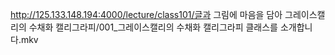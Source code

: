 

http://125.133.148.194:4000/lecture/class101/글과 그림에 마음을 담아 그레이스캘리의 수채화 캘리그라피/001_그레이스캘리의 수채화 캘리그라피 클래스를 소개합니다.mkv